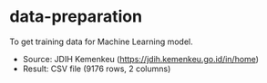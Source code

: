 # data-preparation
To get training data for Machine Learning model.

- Source: JDIH Kemenkeu (https://jdih.kemenkeu.go.id/in/home)
- Result: CSV file (9176 rows, 2 columns)
